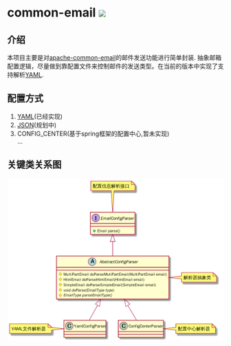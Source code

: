 # common-email ![](https://travis-ci.org/wuxinbo/common-email.svg?branch=master)
## 介绍
本项目主要是对[apache-common-email](http://commons.apache.org/proper/commons-email)的邮件发送功能进行简单封装.
抽象邮箱配置逻辑，尽量做到靠配置文件来控制邮件的发送类型。在当前的版本中实现了支持解析[YAML](http://yaml.org/).
## 配置方式
1. [YAML](http://yaml.org/)(已经实现)
2. [JSON](https://www.json.org/json-zh.html)(规划中)
3. CONFIG_CENTER(基于spring框架的配置中心,暂未实现)  
...
## 关键类关系图
![email-config](./img/email-config.png)


